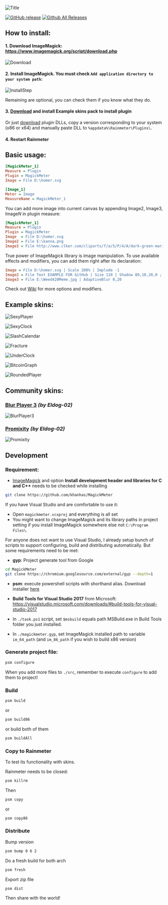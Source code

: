 ![Title](https://i.imgur.com/1i9SwIk.png) 

[![GitHub release](https://img.shields.io/github/release/khanhas/MagickMeter/all.svg?colorB=97CA00?label=version)](https://github.com/khanhas/MagickMeter/releases/latest) [![Github All Releases](https://img.shields.io/github/downloads/khanhas/MagickMeter/total.svg?colorB=97CA00)](https://github.com/khanhas/MagickMeter/releases)  

## How to install:
#### 1. Download ImageMagick: https://www.imagemagick.org/script/download.php 

![Download](https://i.imgur.com/gfjRZxh.png)

#### 2. Install ImageMagick. You must check `Add application directory to your system path`:

![InstallStep](https://i.imgur.com/6TbBlTo.png)
  
Remaining are optional, you can check them if you know what they do.  
#### 3. [Download](https://github.com/khanhas/MagickMeter/releases) and install Example skins pack to install plugin
Or just [download](https://github.com/khanhas/MagickMeter/releases) plugin DLLs, copy a version corresponding to your system (x86 or x64) and manually paste DLL to `%appdata%\Rainmeter\Plugins\`.

#### 4. Restart Rainmeter 

## Basic usage:
```ini
[MagickMeter_1]
Measure = Plugin
Plugin = MagickMeter
Image = File D:\homer.svg

[Image_1]
Meter = Image
MeasureName = MagickMeter_1
```

You can add more image into current canvas by appending Image2, Image3, Image*N* in plugin measure:

```ini
[MagickMeter_1]
Measure = Plugin
Plugin = MagickMeter
Image  = File D:\homer.svg
Image2 = File E:\kanna.png
Image3 = File http://www.clker.com/cliparts/f/a/5/P/4/A/dark-green-marijuana-leaf-vector-format-md.png
```

True power of ImageMagick library is image manipulation. To use available effects and modifiers, you can add them right after its declaration:
```ini
Image = File D:\homer.svg | Scale 200% | Implode -1
Image2 = File Text EXAMPLE FOR GitHub | Size 120 | Shadow 80,10,20,0 ; FF5050
Image3 = File E:\Weed420Meme.jpg | AdaptiveBlur 0,20
```

Check out [Wiki](https://github.com/khanhas/MagickMeter/wiki) for more options and modifiers.

## Example skins:

![SexyPlayer](https://i.imgur.com/VggetzK.png)

![SexyClock](https://i.imgur.com/bSWW9eO.png)

![SlashCalendar](https://i.imgur.com/LRpTWO3.png)

![Fracture](https://i.imgur.com/dnCDZvQ.png)

![UnderClock](https://i.imgur.com/aTlATjV.png)

![BitcoinGraph](https://i.imgur.com/r17dnOq.png)

![RoundedPlayer](https://i.imgur.com/oGGKqyc.png)

## Community skins:
### [Blur Player 3](https://eldog-02.deviantart.com/art/Blur-Player-3-721489865) *(by Eldog-02)*

![BlurPlayer3](https://i.imgur.com/JR4r0L1.png)

### [Promixity](https://eldog-02.deviantart.com/art/Proximity-727765286) *(by Eldog-02)*

![Promixity](https://i.imgur.com/rrbjjNh.png)

## Development
### Requirement: 
- [ImageMagick](https://www.imagemagick.org/script/download.php)
and option **Install development header and libraries for C and C++** needs to be checked while installing

```bash
git clone https://github.com/khanhas/MagickMeter
```

If you have Visual Studio and are comfortable to use it:
- Open `magickmeter.vcxproj` and everything is all set
- You might want to change ImageMagick and its library paths in project setting if you install ImageMagick somewhere else not `C:\Program Files\`.

For anyone does not want to use Visual Studio, I already setup bunch of scripts to support configuring, build and distributing automatically.
But some requirements need to be met:
- **gyp**: Project generate tool from Google
```bash
cd MagickMeter
git clone https://chromium.googlesource.com/external/gyp --depth=1
```
- **psm**: execute powershell scripts with shorthand alias. Download installer [here](https://github.com/khanhas/psm/releases/download/1.0/psm-1.0.0-win-installer.exe)
-  **Build Tools for Visual Studio 2017** from Microsoft: https://visualstudio.microsoft.com/downloads/#build-tools-for-visual-studio-2017

- In `./task.ps1` script, set `$msbuild` equals path MSBuild.exe in Build Tools folder you just installed.
- In `./magickmeter.gyp`, set ImageMagick installed path to variable `im_64_path` (and `im_86_path` if you wish to build x86 version)

### Generate project file:
```bash
psm configure
```
When you add more files to `./src`, remember to execute `configure` to add them to project!

### Build
```bash
psm build
```

or 

```bash
psm build86
```

or build both of them

```bash
psm buildAll
```

### Copy to Rainmeter
To test its functionality with skins.  

Rainmeter needs to be closed:
```bash
psm killrm
```

Then 
```bash
psm copy
```
or 
```bash
psm copy86
```

### Distribute
Bump version
```bash
psm bump 0 6 2
```

Do a fresh build for both arch
```bash
psm fresh
```

Export zip file
```bash
psm dist
```

Then share with the world!
